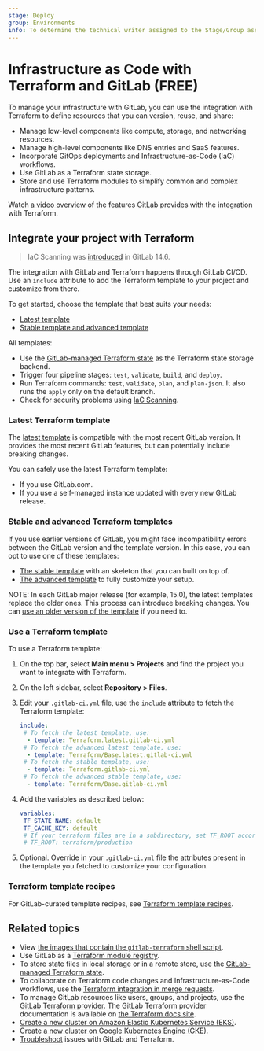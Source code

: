 ```yaml
---
stage: Deploy
group: Environments
info: To determine the technical writer assigned to the Stage/Group associated with this page, see https://about.gitlab.com/handbook/product/ux/technical-writing/#assignments
---
```


# Infrastructure as Code with Terraform and GitLab **(FREE)**

To manage your infrastructure with GitLab, you can use the integration with
Terraform to define resources that you can version, reuse, and share:

- Manage low-level components like compute, storage, and networking resources.
- Manage high-level components like DNS entries and SaaS features.
- Incorporate GitOps deployments and Infrastructure-as-Code (IaC) workflows.
- Use GitLab as a Terraform state storage.
- Store and use Terraform modules to simplify common and complex infrastructure patterns.

<i class="fa fa-youtube-play youtube" aria-hidden="true"></i> Watch [a video overview](https://www.youtube.com/watch?v=iGXjUrkkzDI) of the features GitLab provides with the integration with Terraform.

## Integrate your project with Terraform

> IaC Scanning was [introduced](https://gitlab.com/groups/gitlab-org/-/epics/6655) in GitLab 14.6.

The integration with GitLab and Terraform happens through GitLab CI/CD.
Use an `include` attribute to add the Terraform template to your project and
customize from there.

To get started, choose the template that best suits your needs:

- [Latest template](#latest-terraform-template)
- [Stable template and advanced template](#stable-and-advanced-terraform-templates)

All templates:

- Use the [GitLab-managed Terraform state](terraform_state.md) as the Terraform state storage backend.
- Trigger four pipeline stages: `test`, `validate`, `build`, and `deploy`.
- Run Terraform commands: `test`, `validate`, `plan`, and `plan-json`. It also runs the `apply` only on the default branch.
- Check for security problems using [IaC Scanning](../../application_security/iac_scanning/index.md#configure-iac-scanning-manually).

### Latest Terraform template

The [latest template](https://gitlab.com/gitlab-org/gitlab/-/blob/master/lib/gitlab/ci/templates/Terraform.latest.gitlab-ci.yml)
is compatible with the most recent GitLab version. It provides the most recent
GitLab features, but can potentially include breaking changes.

You can safely use the latest Terraform template:

- If you use GitLab.com.
- If you use a self-managed instance updated with every new GitLab release.

### Stable and advanced Terraform templates

If you use earlier versions of GitLab, you might face incompatibility errors
between the GitLab version and the template version. In this case, you can opt
to use one of these templates:

- [The stable template](https://gitlab.com/gitlab-org/gitlab/-/blob/master/lib/gitlab/ci/templates/Terraform.gitlab-ci.yml) with an skeleton that you can built on top of.
- [The advanced template](https://gitlab.com/gitlab-org/gitlab/-/blob/master/lib/gitlab/ci/templates/Terraform/Base.gitlab-ci.yml) to fully customize your setup.

NOTE:
In each GitLab major release (for example, 15.0), the latest templates replace the older ones. This process can introduce breaking changes. You can [use an older version of the template](troubleshooting.md#use-an-older-version-of-the-template) if you need to.

### Use a Terraform template

To use a Terraform template:

1. On the top bar, select **Main menu > Projects** and find the project you want to integrate with Terraform.
1. On the left sidebar, select **Repository > Files**.
1. Edit your `.gitlab-ci.yml` file, use the `include` attribute to fetch the Terraform template:

   ```yaml
   include:
    # To fetch the latest template, use:
     - template: Terraform.latest.gitlab-ci.yml
    # To fetch the advanced latest template, use:
     - template: Terraform/Base.latest.gitlab-ci.yml 
    # To fetch the stable template, use:
     - template: Terraform.gitlab-ci.yml
    # To fetch the advanced stable template, use:
     - template: Terraform/Base.gitlab-ci.yml
   ```

1. Add the variables as described below:

   ```yaml
   variables:
    TF_STATE_NAME: default
    TF_CACHE_KEY: default
    # If your terraform files are in a subdirectory, set TF_ROOT accordingly. For example:
    # TF_ROOT: terraform/production
   ```

1. Optional. Override in your `.gitlab-ci.yml` file the attributes present
in the template you fetched to customize your configuration.

### Terraform template recipes

For GitLab-curated template recipes, see [Terraform template recipes](terraform_template_recipes.md).

## Related topics

- View [the images that contain the `gitlab-terraform` shell script](https://gitlab.com/gitlab-org/terraform-images).
- Use GitLab as a [Terraform module registry](../../packages/terraform_module_registry/index.md).
- To store state files in local storage or in a remote store, use the [GitLab-managed Terraform state](terraform_state.md).
- To collaborate on Terraform code changes and Infrastructure-as-Code workflows, use the
  [Terraform integration in merge requests](mr_integration.md).
- To manage GitLab resources like users, groups, and projects, use the
  [GitLab Terraform provider](https://gitlab.com/gitlab-org/terraform-provider-gitlab).
  The GitLab Terraform provider documentation is available on [the Terraform docs site](https://registry.terraform.io/providers/gitlabhq/gitlab/latest/docs).
- [Create a new cluster on Amazon Elastic Kubernetes Service (EKS)](../clusters/connect/new_eks_cluster.md).
- [Create a new cluster on Google Kubernetes Engine (GKE)](../clusters/connect/new_gke_cluster.md).
- [Troubleshoot](troubleshooting.md) issues with GitLab and Terraform.
